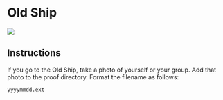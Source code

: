 # Old Ship

<img src="http://mw2.google.com/mw-panoramio/photos/medium/38072274.jpg" />

## Instructions

If you go to the Old Ship, take a photo of yourself or your group. Add that
photo to the proof directory. Format the filename as follows:

```
yyyymmdd.ext
```
